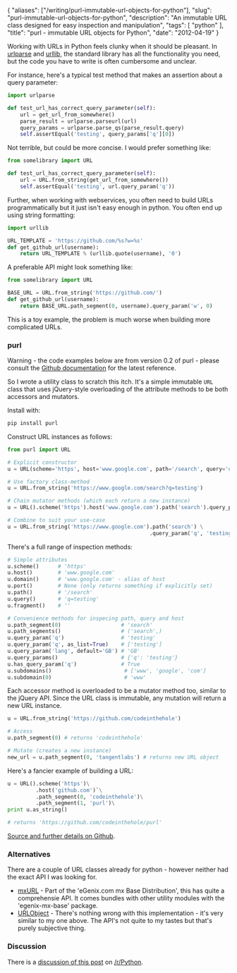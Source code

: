 {
    "aliases": ["/writing/purl-immutable-url-objects-for-python"],
    "slug": "purl-immutable-url-objects-for-python",
    "description": "An immutable URL class designed for easy inspection and manipulation",
    "tags": [
        "python"
    ],
    "title": "purl - immutable URL objects for Python",
    "date": "2012-04-19"
}

Working with URLs in Python feels clunky when it should be pleasant. In
[urlparse](http://docs.python.org/library/urlparse.html) and
[urllib](http://docs.python.org/library/urllib.html), the standard
library has all the functionality you need, but the code you have to
write is often cumbersome and unclear.

For instance, here's a typical test method that makes an assertion about
a query parameter:

``` python
import urlparse

def test_url_has_correct_query_parameter(self):
    url = get_url_from_somewhere()
    parse_result = urlparse.parseurl(url)
    query_params = urlparse.parse_qs(parse_result.query)
    self.assertEqual('testing', query_params['q'][0])
```

Not terrible, but could be more concise. I would prefer something like:

``` python
from somelibrary import URL

def test_url_has_correct_query_parameter(self):
    url = URL.from_string(get_url_from_somewhere())
    self.assertEqual('testing', url.query_param('q'))
```

Further, when working with webservices, you often need to build URLs
programmatically but it just isn't easy enough in python. You often end
up using string formatting:

``` python
import urllib

URL_TEMPLATE = 'https://github.com/%s?w=%s' 
def get_github_url(username):
    return URL_TEMPLATE % (urllib.quote(username), '0')
```

A preferable API might look something like:

``` python
from somelibrary import URL

BASE_URL = URL.from_string('https://github.com/') 
def get_github_url(username):
    return BASE_URL.path_segment(0, username).query_param('w', 0)
```

This is a toy example, the problem is much worse when building more
complicated URLs.

### purl

<div class="admonition warning">
    Warning - the code examples below are from version 0.2 of purl - please
    consult the <a href="https://github.com/codeinthehole/purl">Github documentation</a> for the latest
    reference.
</div>

So I wrote a utility class to scratch this itch. It's a simple immutable
`URL` class that uses jQuery-style overloading of the attribute methods
to be both accessors and mutators.

Install with:

``` python
pip install purl
```

Construct URL instances as follows:

``` python
from purl import URL

# Explicit constructor
u = URL(scheme='https', host='www.google.com', path='/search', query='q=testing')

# Use factory class-method
u = URL.from_string('https://www.google.com/search?q=testing')

# Chain mutator methods (which each return a new instance)
u = URL().scheme('https').host('www.google.com').path('search').query_param('q', 'testing')

# Combine to suit your use-case
u = URL.from_string('https://www.google.com').path('search') \
                                             .query_param('q', 'testing')
```

There's a full range of inspection methods:

``` python
# Simple attributes
u.scheme()      # 'https'
u.host()        # 'www.google.com' 
u.domain()      # 'www.google.com' - alias of host
u.port()        # None (only returns something if explicitly set)
u.path()        # '/search'
u.query()       # 'q=testing'
u.fragment()    # ''

# Convenience methods for inspecing path, query and host
u.path_segment(0)                   # 'search'
u.path_segments()                   # ('search',)
u.query_param('q')                  # 'testing'
u.query_param('q', as_list=True)    # ['testing']
u.query_param('lang', default='GB') # 'GB'
u.query_params()                    # {'q': 'testing'}
u.has_query_param('q')              # True
u.subdomains()                       # ['www', 'google', 'com']
u.subdomain(0)                       # 'www'
```

Each accessor method is overloaded to be a mutator method too, similar
to the jQuery API. Since the URL class is immutable, any mutation will
return a new URL instance.

``` python
u = URL.from_string('https://github.com/codeinthehole')

# Access
u.path_segment(0) # returns 'codeinthehole'

# Mutate (creates a new instance)
new_url = u.path_segment(0, 'tangentlabs') # returns new URL object
```

Here's a fancier example of building a URL:

``` python
u = URL().scheme('https')\
         .host('github.com')`\
         .path_segment(0, 'codeinthehole')\
         .path_segment(1, 'purl')\
print u.as_string()

# returns 'https://github.com/codeinthehole/purl'
```

[Source and further details on
Github](https://github.com/codeinthehole/purl).

### Alternatives

There are a couple of URL classes already for python - however neither
had the exact API I was looking for.

-   [mxURL](http://www.egenix.com/products/python/mxBase/mxURL/) - Part
    of the 'eGenix.com mx Base Distribution', this has quite a
    comprehensie API. It comes bundles with other utility modules with
    the 'egenix-mx-base' package.
-   [URLObject](https://github.com/zacharyvoase/urlobject/) - There's
    nothing wrong with this implementation - it's very similar to my one
    above. The API's not quite to my tastes but that's purely subjective
    thing.

### Discussion

There is a [discussion of this
post](http://www.reddit.com/r/Python/comments/sjkab/purl_an_immutable_url_class/)
on [/r/Python](http://www.reddit.com/r/Python/).
